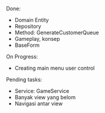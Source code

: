 Done: 
- Domain Entity
- Repository
- Method: GenerateCustomerQueue
- Gameplay, konsep
- BaseForm

On Progress: 
- Creating main menu user control

Pending tasks: 
- Service: GameService
- Banyak view yang belom
- Navigasi antar view
